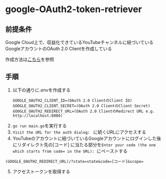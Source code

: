 # google-OAuth2-token-retriever

## 前提条件

Google Cloud上で、収益化できているYouTubeチャンネルに紐づいているGoogleアカウントのOAuth 2.0 Clientを作成している

作成方法は[こちら](https://developers.google.com/identity/protocols/oauth2/web-server?hl=ja)を参照

## 手順

1. 以下の通りに.envを作成する
   ```
   GOOGLE_OAUTH2_CLIENT_ID=(OAuth 2.0 ClientのClient ID)
   GOOGLE_OAUTH2_CLIENT_SECRET=(OAuth 2.0 ClientのClient Secret)
   GOOGLE_OAUTH2_REDIRECT_URL=(OAuth 2.0 ClientのRedirect URL e.g. http://localhost:8080)
   ```
2. `go run main.go`を実行する
3. `Visit the URL for the auth dialog: ` に続くURLにアクセスする
4. YouTubeのアカウントに紐づいているGoogleアカウントにログインした後にリダイレクト先の\[コード\] に当たる部分を`Enter your code (the one which starts from code= in the URL): `にペーストする
   

```(GOOGLE_OAUTH2_REDIRECT_URL)/?state=state&code=[コード]&scope=```

5. アクセストークンを取得する
